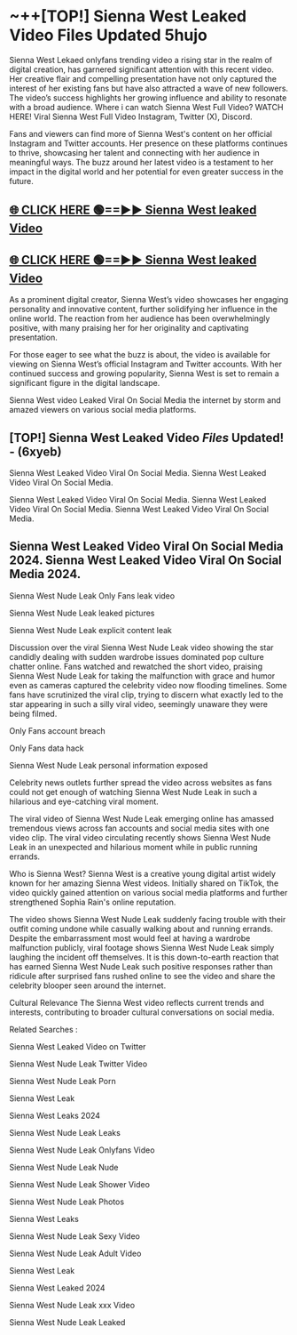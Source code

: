 # ~++[TOP!] Sienna West Leaked Video Files Updated 5hujo

 Sienna West Lekaed onlyfans trending video a rising star in the realm of digital creation, has garnered significant attention with this recent video. Her creative flair and compelling presentation have not only captured the interest of her existing fans but have also attracted a wave of new followers. The video’s success highlights her growing influence and ability to resonate with a broad audience.
Where i can watch  Sienna West Full Video? WATCH HERE! Viral  Sienna West Full Video Instagram, Twitter (X), Discord.


Fans and viewers can find more of  Sienna West's content on her official Instagram and Twitter accounts. Her presence on these platforms continues to thrive, showcasing her talent and connecting with her audience in meaningful ways. The buzz around her latest video is a testament to her impact in the digital world and her potential for even greater success in the future.


## [🌐 CLICK HERE 🟢==►►  Sienna West leaked Video ](https://onlyclips.site?title=Sienna_West&ref=git)

## [🌐 CLICK HERE 🟢==►►  Sienna West leaked Video ](https://onlyclips.site?title=Sienna_West&ref=git)


As a prominent digital creator,  Sienna West’s video showcases her engaging personality and innovative content, further solidifying her influence in the online world. The reaction from her audience has been overwhelmingly positive, with many praising her for her originality and captivating presentation.

For those eager to see what the buzz is about, the video is available for viewing on  Sienna West’s official Instagram and Twitter accounts. With her continued success and growing popularity,  Sienna West is set to remain a significant figure in the digital landscape.


  Sienna West video Leaked Viral On Social Media the internet by storm and amazed viewers on various social media platforms.


## [TOP!]  Sienna West Leaked Video *Files* Updated! - (6xyeb) 

 Sienna West Leaked Video Viral On Social Media. Sienna West Leaked Video Viral On Social Media.

 Sienna West Leaked Video Viral On Social Media. Sienna West Leaked Video Viral On Social Media. Sienna West Leaked Video Viral On Social Media.


##  Sienna West Leaked Video Viral On Social Media 2024. Sienna West Leaked Video Viral On Social Media 2024.
 Sienna West Nude Leak Only Fans leak video

 Sienna West Nude Leak leaked pictures

 Sienna West Nude Leak explicit content leak

Discussion over the viral  Sienna West Nude Leak video showing the star candidly dealing with sudden wardrobe issues dominated pop culture chatter online. Fans watched and rewatched the short video, praising  Sienna West Nude Leak for taking the malfunction with grace and humor even as cameras captured the celebrity video now flooding timelines. Some fans have scrutinized the viral clip, trying to discern what exactly led to the star appearing in such a silly viral video, seemingly unaware they were being filmed.


Only Fans account breach

Only Fans data hack

 Sienna West Nude Leak personal information exposed

Celebrity news outlets further spread the video across websites as fans could not get enough of watching  Sienna West Nude Leak in such a hilarious and eye-catching viral moment.


The viral video of  Sienna West Nude Leak emerging online has amassed tremendous views across fan accounts and social media sites with one video clip. The viral video circulating recently shows  Sienna West Nude Leak in an unexpected and hilarious moment while in public running errands.


Who is  Sienna West?  Sienna West is a creative young digital artist widely known for her amazing  Sienna West videos. Initially shared on TikTok, the video quickly gained attention on various social media platforms and further strengthened Sophia Rain's online reputation.

The video shows  Sienna West Nude Leak suddenly facing trouble with their outfit coming undone while casually walking about and running errands. Despite the embarrassment most would feel at having a wardrobe malfunction publicly, viral footage shows  Sienna West Nude Leak simply laughing the incident off themselves. It is this down-to-earth reaction that has earned  Sienna West Nude Leak such positive responses rather than ridicule after surprised fans rushed online to see the video and share the celebrity blooper seen around the internet.

Cultural Relevance The  Sienna West video reflects current trends and interests, contributing to broader cultural conversations on social media.

Related Searches :

 Sienna West Leaked Video on Twitter

 Sienna West Nude Leak Twitter Video

 Sienna West Nude Leak Porn

 Sienna West Leak 

 Sienna West Leaks 2024

 Sienna West Nude Leak Leaks

 Sienna West Nude Leak Onlyfans Video

 Sienna West Nude Leak Nude

 Sienna West Nude Leak Shower Video

 Sienna West Nude Leak Photos

 Sienna West Leaks

 Sienna West Nude Leak Sexy Video

 Sienna West Nude Leak Adult Video

 Sienna West Leak

 Sienna West Leaked 2024

 Sienna West Nude Leak xxx Video

 Sienna West Nude Leak Leaked